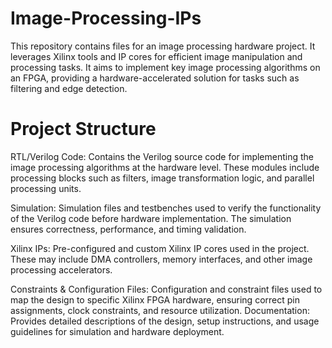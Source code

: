 # Image-Processing-IPs
This repository contains files for an image processing hardware project. It leverages Xilinx tools and IP cores for efficient image manipulation and processing tasks. It aims to implement key image processing algorithms on an FPGA, providing a hardware-accelerated solution for tasks such as filtering and edge detection.

# Project Structure
RTL/Verilog Code: Contains the Verilog source code for implementing the image processing algorithms at the hardware level. These modules include processing blocks such as filters, image transformation logic, and parallel processing units.

Simulation: Simulation files and testbenches used to verify the functionality of the Verilog code before hardware implementation. The simulation ensures correctness, performance, and timing validation.

Xilinx IPs: Pre-configured and custom Xilinx IP cores used in the project. These may include DMA controllers, memory interfaces, and other image processing accelerators.

Constraints & Configuration Files: Configuration and constraint files used to map the design to specific Xilinx FPGA hardware, ensuring correct pin assignments, clock constraints, and resource utilization.
Documentation: Provides detailed descriptions of the design, setup instructions, and usage guidelines for simulation and hardware deployment.
